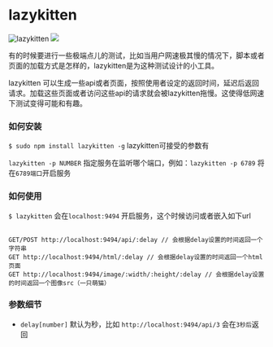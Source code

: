 # lazykitten

![lazykitten](http://www.pagecovers.com/covers/animals/cute_lazy_kitten_cat.jpg)
![](https://badge.fury.io/js/lazykitten.png)

有的时候要进行一些极端点儿的测试，比如当用户网速极其慢的情况下，脚本或者页面的加载方式是怎样的，lazykitten是为这种测试设计的小工具。

lazykitten 可以生成一些api或者页面，按照使用者设定的返回时间，延迟后返回请求。加载这些页面或者访问这些api的请求就会被lazykitten拖慢。这使得低网速下测试变得可能和有趣。

### 如何安装

`$ sudo npm install lazykitten -g` lazykitten可接受的参数有

`lazykitten -p NUMBER` 指定服务在监听哪个端口，例如：`lazykitten -p 6789` 将在`6789端口`开启服务

### 如何使用

`$ lazykitten` 会在`localhost:9494` 开启服务，这个时候访问或者嵌入如下url

````

GET/POST http://localhost:9494/api/:delay // 会根据delay设置的时间返回一个字符串
GET http://localhost:9494/html/:delay // 会根据delay设置的时间返回一个html页面
GET http://localhost:9494/image/:width/:height/:delay // 会根据delay设置的时间返回一个图像src（一只萌猫）

````

### 参数细节

- `delay[number]` 默认为秒，比如 `http://localhost:9494/api/3` 会在`3秒后`返回